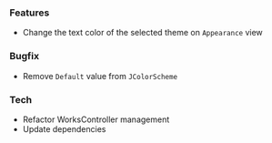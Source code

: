 ### Features
- Change the text color of the selected theme on `Appearance` view

### Bugfix
 - Remove `Default` value from `JColorScheme`

### Tech
- Refactor WorksController management
- Update dependencies